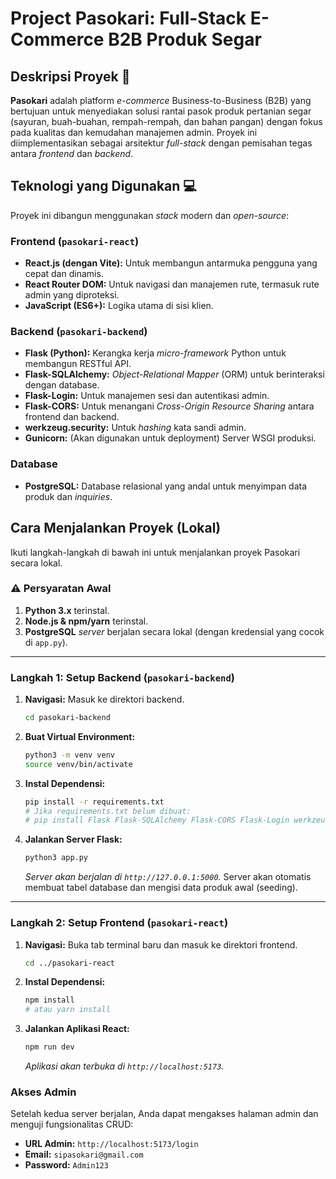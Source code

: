 # Project Pasokari: Full-Stack E-Commerce B2B Produk Segar

## Deskripsi Proyek 🥕

**Pasokari** adalah platform *e-commerce* Business-to-Business (B2B) yang bertujuan untuk menyediakan solusi rantai pasok produk pertanian segar (sayuran, buah-buahan, rempah-rempah, dan bahan pangan) dengan fokus pada kualitas dan kemudahan manajemen admin. Proyek ini diimplementasikan sebagai arsitektur *full-stack* dengan pemisahan tegas antara *frontend* dan *backend*.

## Teknologi yang Digunakan 💻

Proyek ini dibangun menggunakan *stack* modern dan *open-source*:

### Frontend (`pasokari-react`)
* **React.js (dengan Vite):** Untuk membangun antarmuka pengguna yang cepat dan dinamis.
* **React Router DOM:** Untuk navigasi dan manajemen rute, termasuk rute admin yang diproteksi.
* **JavaScript (ES6+):** Logika utama di sisi klien.

### Backend (`pasokari-backend`)
* **Flask (Python):** Kerangka kerja *micro-framework* Python untuk membangun RESTful API.
* **Flask-SQLAlchemy:** *Object-Relational Mapper* (ORM) untuk berinteraksi dengan database.
* **Flask-Login:** Untuk manajemen sesi dan autentikasi admin.
* **Flask-CORS:** Untuk menangani *Cross-Origin Resource Sharing* antara frontend dan backend.
* **werkzeug.security:** Untuk *hashing* kata sandi admin.
* **Gunicorn:** (Akan digunakan untuk deployment) Server WSGI produksi.

### Database
* **PostgreSQL:** Database relasional yang andal untuk menyimpan data produk dan *inquiries*.

## Cara Menjalankan Proyek (Lokal)

Ikuti langkah-langkah di bawah ini untuk menjalankan proyek Pasokari secara lokal.

### ⚠️ Persyaratan Awal

1.  **Python 3.x** terinstal.
2.  **Node.js & npm/yarn** terinstal.
3.  **PostgreSQL** *server* berjalan secara lokal (dengan kredensial yang cocok di `app.py`).

---

### Langkah 1: Setup Backend (`pasokari-backend`)

1.  **Navigasi:** Masuk ke direktori backend.
    ```bash
    cd pasokari-backend
    ```
2.  **Buat Virtual Environment:**
    ```bash
    python3 -m venv venv
    source venv/bin/activate
    ```
3.  **Instal Dependensi:**
    ```bash
    pip install -r requirements.txt
    # Jika requirements.txt belum dibuat:
    # pip install Flask Flask-SQLAlchemy Flask-CORS Flask-Login werkzeug psycopg2-binary
    ```
4.  **Jalankan Server Flask:**
    ```bash
    python3 app.py
    ```
    *Server akan berjalan di `http://127.0.0.1:5000`.* Server akan otomatis membuat tabel database dan mengisi data produk awal (seeding).

---

### Langkah 2: Setup Frontend (`pasokari-react`)

1.  **Navigasi:** Buka tab terminal baru dan masuk ke direktori frontend.
    ```bash
    cd ../pasokari-react
    ```
2.  **Instal Dependensi:**
    ```bash
    npm install
    # atau yarn install
    ```
3.  **Jalankan Aplikasi React:**
    ```bash
    npm run dev
    ```
    *Aplikasi akan terbuka di `http://localhost:5173`.*

### Akses Admin

Setelah kedua server berjalan, Anda dapat mengakses halaman admin dan menguji fungsionalitas CRUD:
* **URL Admin:** `http://localhost:5173/login`
* **Email:** `sipasokari@gmail.com`
* **Password:** `Admin123`